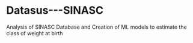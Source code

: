 # Datasus---SINASC
Analysis of SINASC Database and Creation of ML models to estimate the class of weight at birth
